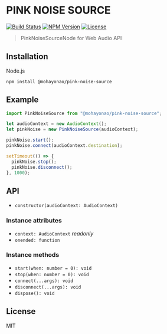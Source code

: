 # PINK NOISE SOURCE
[![Build Status](http://img.shields.io/travis/mohayonao/pink-noise-source.svg?style=flat-square)](https://travis-ci.org/mohayonao/pink-noise-source)
[![NPM Version](http://img.shields.io/npm/v/@mohayonao/pink-noise-source.svg?style=flat-square)](https://www.npmjs.org/package/@mohayonao/pink-noise-source)
[![License](http://img.shields.io/badge/license-MIT-brightgreen.svg?style=flat-square)](http://mohayonao.mit-license.org/)

> PinkNoiseSourceNode for Web Audio API

## Installation

Node.js

```
npm install @mohayonao/pink-noise-source
```

## Example

```js
import PinkNoiseSource from "@mohayonao/pink-noise-source";

let audioContext = new AudioContext();
let pinkNoise = new PinkNoiseSource(audioContext);

pinkNoise.start();
pinkNoise.connect(audioContext.destination);

setTimeout(() => {
  pinkNoise.stop();
  pinkNoise.disconnect();
}, 1000);
```

## API
- `constructor(audioContext: AudioContext)`

### Instance attributes
- `context: AudioContext` _readonly_
- `onended: function`

### Instance methods
- `start(when: number = 0): void`
- `stop(when: number = 0): void`
- `connect(...args): void`
- `disconnect(...args): void`
- `dispose(): void`

## License
MIT
